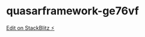 # quasarframework-ge76vf

[Edit on StackBlitz ⚡️](https://stackblitz.com/edit/quasarframework-ge76vf)
